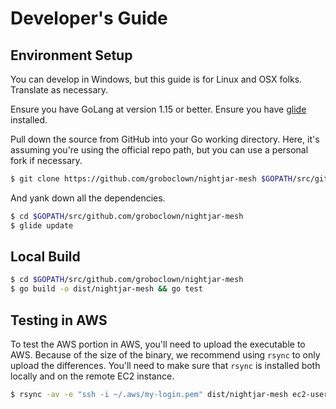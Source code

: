 # Developer's Guide


## Environment Setup

You can develop in Windows, but this guide is for Linux and OSX folks.  Translate as necessary.

Ensure you have GoLang at version 1.15 or better.  Ensure you have [glide](https://glide.sh/) installed.

Pull down the source from GitHub into your Go working directory.  Here, it's assuming you're using the official repo path, but you can use a personal fork if necessary.

```bash
$ git clone https://github.com/groboclown/nightjar-mesh $GOPATH/src/github.com/groboclown/nightjar-mesh
```

And yank down all the dependencies.

```bash
$ cd $GOPATH/src/github.com/groboclown/nightjar-mesh
$ glide update
```


## Local Build

```bash
$ cd $GOPATH/src/github.com/groboclown/nightjar-mesh
$ go build -o dist/nightjar-mesh && go test
```

## Testing in AWS

To test the AWS portion in AWS, you'll need to upload the executable to AWS.  Because of the size of the binary, we recommend using `rsync` to only upload the differences.  You'll need to make sure that `rsync` is installed both locally and on the remote EC2 instance.

```bash
$ rsync -av -e "ssh -i ~/.aws/my-login.pem" dist/nightjar-mesh ec2-user@123.45.67.89:.
```

